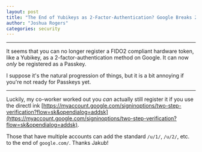 ```yaml
---
layout: post
title: "The End of Yubikeys as 2-Factor-Authentication? Google Breaks 2FA with Yubikeys in Favor of Passkeys"
author: "Joshua Rogers"
categories: security
---
```


---

It seems that you can no longer register a FIDO2 compliant hardware token, like a Yubikey, as a 2-factor-authentication method on Google. It can now _only_ be registered as a Passkey.

I suppose it's the natural progression of things, but it is a bit annoying if you're not ready for Passkeys yet.

---

Luckily, my co-worker worked out you _can_ actually still register it if you use the directl ink [https://myaccount.google.com/signinoptions/two-step-verification?flow=sk&opendialog=addsk](https://myaccount.google.com/signinoptions/two-step-verification?flow=sk&opendialog=addsk).

Those that have multiple accounts can add the standard `/u/1/`, `/u/2/`, etc. to the end of `google.com/`. Thanks Jakub!
